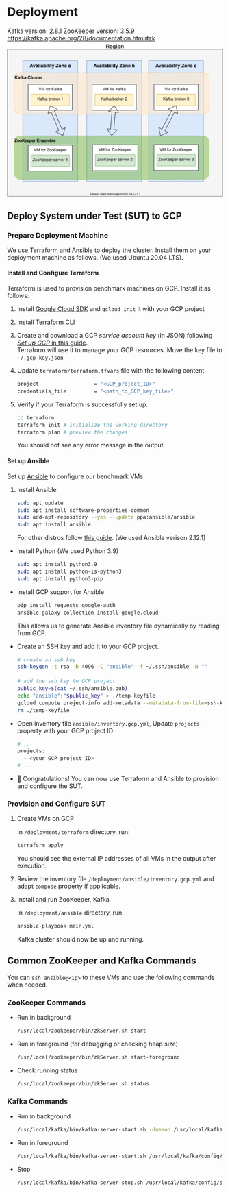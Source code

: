 # Deployment

Kafka version: 2.8.1
ZooKeeper version: 3.5.9
https://kafka.apache.org/28/documentation.html#zk
![Deploy Kafka on GCP](../diagrams/deploy-kafka-on-gcp.drawio.svg)

## Deploy System under Test (SUT) to GCP

### Prepare Deployment Machine

We use Terraform and Ansible to deploy the cluster. Install them on your deployment machine as follows. (We used Ubuntu 20.04 LTS).

#### Install and Configure Terraform

Terraform is used to provision benchmark machines on GCP.
Install it as follows:

1. Install [Google Cloud SDK](https://cloud.google.com/sdk/docs/install) and `gcloud init` it with your GCP project

2. Install [Terraform CLI](https://learn.hashicorp.com/tutorials/terraform/install-cli?in=terraform/gcp-get-started)

3. Create and download a GCP _service account key_ (in JSON) following [_Set up GCP_ in this guide](https://learn.hashicorp.com/tutorials/terraform/google-cloud-platform-build?in=terraform/gcp-get-started).\
   Terraform will use it to manage your GCP resources. Move the key file to `~/.gcp-key.json`

4. Update `terraform/terraform.tfvars` file with the following content

   ```bash
   project                  = "<GCP_project_ID>"
   credentials_file         = "<path_to_GCP_key_file>"
   ```

5. Verify if your Terraform is successfully set up.
   ```bash
   cd terraform
   terraform init # initialize the working directory
   terraform plan # preview the changes
   ```
   You should not see any error message in the output.

#### Set up Ansible

Set up [Ansible](https://www.ansible.com/) to configure our benchmark VMs

1. Install Ansible
   ```bash
   sudo apt update
   sudo apt install software-properties-common
   sudo add-apt-repository --yes --update ppa:ansible/ansible
   sudo apt install ansible
   ```
   For other distros follow [this guide](https://docs.ansible.com/ansible/latest/installation_guide/intro_installation.html#installing-ansible-on-specific-operating-systems). (We used Ansible verison 2.12.1)

- Install Python (We used Python 3.9)

  ```bash
  sudo apt install python3.9
  sudo apt install python-is-python3
  sudo apt install python3-pip
  ```

- Install GCP support for Ansible

  ```bash
  pip install requests google-auth
  ansible-galaxy collection install google.cloud
  ```

  This allows us to generate Ansible inventory file dynamically by reading from GCP.

- Create an SSH key and add it to your GCP project.

  ```bash
  # create an ssh key
  ssh-keygen -t rsa -b 4096 -C "ansible" -f ~/.ssh/ansible -N ""

  # add the ssh key to GCP project
  public_key=$(cat ~/.ssh/ansible.pub)
  echo "ansible":"$public_key" > ./temp-keyfile
  gcloud compute project-info add-metadata --metadata-from-file=ssh-keys=./temp-keyfile
  rm ./temp-keyfile
  ```

- Open inventory file `ansible/inventory.gcp.yml`, Update `projects` property with your GCP project ID

  ```bash
  # ...
  projects:
    - <your GCP project ID>
  # ...
  ```

- :tada: Congratulations! You can now use Terraform and Ansible to provision and configure the SUT.

### Provision and Configure SUT

1. Create VMs on GCP

   In `/deployment/terraform` directory, run:

   ```bash
   terraform apply
   ```

   You should see the external IP addresses of all VMs in the output after execution.

2. Review the inventory file `/deployment/ansible/inventory.gcp.yml` and adapt `compose` property if applicable.
3. Install and run ZooKeeper, Kafka

   In `/deployment/ansible` directory, run:

   ```bash
   ansible-playbook main.yml
   ```

   Kafka cluster should now be up and running.

## Common ZooKeeper and Kafka Commands

You can `ssh ansible@<ip>` to these VMs and use the following commands when needed.

### ZooKeeper Commands

- Run in background

  ```bash
  /usr/local/zookeeper/bin/zkServer.sh start
  ```

- Run in foreground (for debugging or checking heap size)

  ```bash
  /usr/local/zookeeper/bin/zkServer.sh start-foreground
  ```

- Check running status

  ```bash
  /usr/local/zookeeper/bin/zkServer.sh status
  ```

### Kafka Commands

- Run in background

  ```bash
  /usr/local/kafka/bin/kafka-server-start.sh -daemon /usr/local/kafka/config/server.properties
  ```

- Run in foreground

  ```bash
  /usr/local/kafka/bin/kafka-server-start.sh /usr/local/kafka/config/server.properties
  ```

- Stop

  ```bash
  /usr/local/kafka/bin/kafka-server-stop.sh /usr/local/kafka/config/server.properties
  ```
